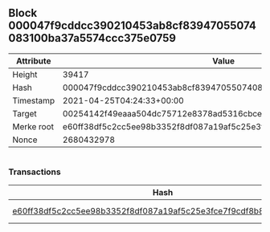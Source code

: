 ## Block 000047f9cddcc390210453ab8cf83947055074083100ba37a5574ccc375e0759

Attribute | Value
--- | ---
Height | 39417
Hash | 000047f9cddcc390210453ab8cf83947055074083100ba37a5574ccc375e0759
Timestamp | 2021-04-25T04:24:33+00:00
Target | 00254142f49eaaa504dc75712e8378ad5316cbcead634704b3734b6271167cc4
Merke root | e60ff38df5c2cc5ee98b3352f8df087a19af5c25e3fce7f9cdf8b8aa216d4e5c
Nonce | 2680432978

```

```

### Transactions

Hash | Amount
--- | ---
[e60ff38df5c2cc5ee98b3352f8df087a19af5c25e3fce7f9cdf8b8aa216d4e5c](e60ff38df5c2cc5ee98b3352f8df087a19af5c25e3fce7f9cdf8b8aa216d4e5c.md) | 10.00000000 SKEPTI 
